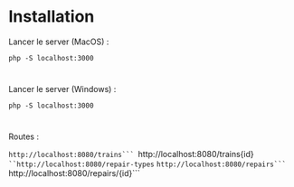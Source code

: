 
# Installation

Lancer le server (MacOS) :

```php -S localhost:3000```

#

Lancer le server (Windows) :

```php -S localhost:3000```

#

Routes :

``http://localhost:8080/trains```
``http://localhost:8080/trains{id}```
``http://localhost:8080/repair-types```
``http://localhost:8080/repairs```
``http://localhost:8080/repairs/{id}```
